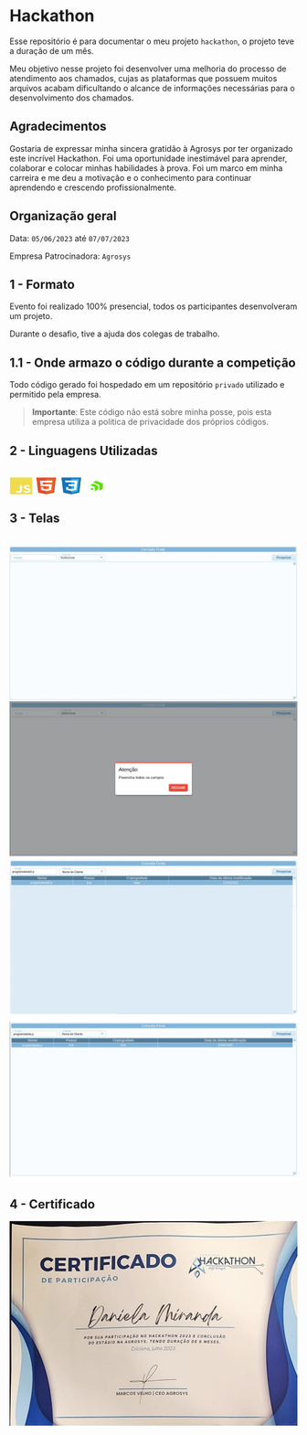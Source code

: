 # Hackathon

Esse repositório é para documentar o meu projeto `hackathon`, o projeto teve a duração de um mês.

Meu objetivo nesse projeto foi desenvolver uma melhoria do processo de atendimento aos chamados, cujas as plataformas que possuem muitos arquivos acabam dificultando o alcance de informações necessárias para o desenvolvimento dos chamados. 

## Agradecimentos

Gostaria de expressar minha sincera gratidão à Agrosys por ter organizado este incrível Hackathon. Foi uma oportunidade inestimável para aprender, colaborar e colocar minhas habilidades à prova. Foi um marco em minha carreira e me deu a motivação e o conhecimento para continuar aprendendo e crescendo profissionalmente.

## Organização geral

Data: `05/06/2023` até `07/07/2023`

Empresa Patrocinadora: `Agrosys`

## 1 - Formato

Evento foi realizado 100% presencial, todos os participantes desenvolveram um projeto.

Durante o desafio, tive a ajuda dos colegas de trabalho.

## 1.1 - Onde armazo o código durante a competição

Todo código gerado foi hospedado em um repositório `privado` utilizado e permitido pela empresa.

> __Importante__: Este código não está sobre minha posse, pois esta empresa utiliza a politica de privacidade dos próprios códigos.

## 2 - Linguagens Utilizadas

<div style="display: inline_block"><br>
  <img align="center" alt="Dani-Js" height="30" width="40" src="https://raw.githubusercontent.com/devicons/devicon/master/icons/javascript/javascript-plain.svg">
  <img align="center" alt="Dani-HTML" height="30" width="40" src="https://raw.githubusercontent.com/devicons/devicon/master/icons/html5/html5-original.svg">
  <img align="center" alt="Dani-CSS" height="30" width="40" src="https://raw.githubusercontent.com/devicons/devicon/master/icons/css3/css3-original.svg">
  <img align="center" alt="Dani-Progress4gl" height="30" width="40" src="/assets/logoprogress.png">
</div>

## 3 - Telas

<div style="display: inline_block"><br>
  <img align="center" alt="Tela Inicial" src="/assets/tela1.jpg">
  <img align="center" alt="Tela 2"  src="/assets/tela2.jpg">
  <img align="center" alt="Tela 3"  src="/assets/tela3.jpg">
  <img align="center" alt="Tela 4"  src="/assets/tela4.jpg">
</div>

## 4 - Certificado

<img align="center" alt="Tela 4"  src="/assets/certificado.jpeg">
